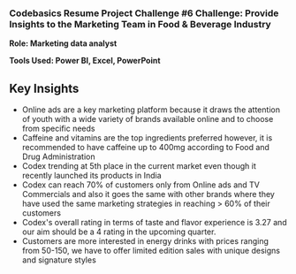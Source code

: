 ### Codebasics Resume Project Challenge #6 Challenge: Provide Insights to the Marketing Team in Food & Beverage Industry

__Role: Marketing data analyst__

**Tools Used: Power BI, Excel, PowerPoint**

## Key Insights

+ Online ads are a key marketing platform because it draws the attention of youth with a wide variety of brands available online and to choose from specific needs
+ Caffeine and vitamins are the top ingredients preferred however, it is recommended to have caffeine up to 400mg according to Food and Drug Administration
+ Codex trending at 5th place in the current market even though it recently launched its products in India
+	Codex can reach 70% of customers only from Online ads and TV Commercials and also it goes the same with other brands where they have used the same marketing strategies in reaching > 60% of their customers
+	Codex's overall rating in terms of taste and flavor experience is 3.27 and our aim should be a 4 rating in the upcoming quarter.
+ Customers are more interested in energy drinks with prices ranging from 50-150, we have to offer limited edition sales with unique designs and signature styles
